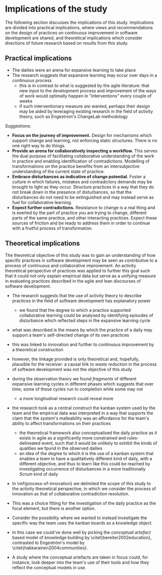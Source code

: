 
# Implications of the study

The following section discusses the implications of this study. Implications are divided into practical implications, where views and recommendations on the design of practices on continuous improvement in software development are shared, and theoretical implications which consider directions of future research based on results from this study.

## Practical implications

- The dailies were an arena for expansive learning to take place
- The research suggests that expansive learning may occur over days in a continuous process
  - this is in contrast to what is suggested by the agile literature: that new input to the development process and improvement of the ways of work would optimally happen in "interventions" every couple of weeks
  - if such interventionary measure *are* wanted, perhaps their design may be aided by leveraging existing research in the field of activity theory, such as Engestrom's ChangeLab methodology


Suggestions:

- **Focus on the journey of improvement.** Design for mechanisms which support change and learning, not enforcing static structures. There is no one right way to do things.
- **Provide an arena for collaboratively inspecting a workflow.** This serves the dual purpose of facilitating collaborative understanding of the work in practice and enabling identification of contradictions. Modelling of transformations on the practice benefits from an intersubjective understanding of the current state of practice.
- **Embrace disturbances as indicative of change potential.** Foster a culture in which failures, mistakes and contradictory demands may be brought to light as they occur. Structure practices in a way that they do not break down in the presence of disturbances, so that the disturbances do not need to be extinguished and may instead serve as fuel for collaborative learning.
- **Expect further contradictions.** Resistance to change is a real thing and is exerted by the part of practice you are trying to change, different parts of the same practice, and other interacting practices. Expect these sources of friction and be ready to address them in order to continue with a fruitful process of transformation.

<!--

How could the observed daily be improved with these guidelines?

Can you provide examples of applying each of the bullet points?

-->

<!--

### The daily reflect's the team's understanding of the process of software development

### The daily reflects the activity system

In section \ref{segments-in-depth} we observed how the team carries out a daily. We had the chance to see the position the team takes on the boards and items therein. What the boards contain are tasks or work that is potentially but not necessary intended to be completed by the team in the future. Each item is therefore a description of work, but its setting in the context of the boards affords the team an understanding of *how* this work will be completed.

Equipped with this knowledge, we can make the claim that the boards are a description of the team's understanding of the *activity system* that the team is embedded within and the items are tokens for *networks of activities* that occur within the system. For instance, a developer and QA have entirely different interpretations of the actions that a specific item implies should be taken, but they are modelled by the same item moving through the system description nonetheless.

Taking this idea further, not only are the boards and their arrangement a reflection of the activity system, but *the daily itself* is such a reflection as well. This is because, as shown in section \ref{relation-between-daily-and-boards}, the structure of a daily is afforded by the structure of the boards. The arrangement of the boards gives rise to an agenda for the daily, and the agenda may correspondingly be modified by a change to the arrangement.

#### Discovering the best thing to do

*How does the daily practice reflect the activity system as understood by the team?*

A key question that the team attempts to answer by engaging in the daily is *what needs to be done today*. This can be seen in the team's stance on `INBOX`: does a new item change priorities as they were previously agreed to be? Are there new fires to be extinguished or can work proceed as planned?


### The daily can be used as a tool for continuous improvement {#daily-as-kaizen}

Taken another way, the daily is an event for the team to potentially *reflect at* the activity system. This means the team can take the opportunity to see whether the modelling makes sense for whatever is going on at a given moment. If tension between "reality" and what the modelling tells the team arises, corrections can be taken immediately. This is in contrast to the conception of a daily which was presented as an answer to **TRQ1**, where the opportunity for change presents itself outside the daily in intervention-based *retrospectives*.

### The practice of a daily can inform software development activities

The daily is a crisscross network of interdependencies to activities and thus practices of software development.

- how software is done is affected by the daily (because of the opportunity for creating new shared meanings for items)
- what is done is affected by the daily (because of the opportunity for changing priorities)
- we can change those practices by changing the modelling of the system and this can happen in the daily
-->

## Theoretical implications

The theoretical objective of this study was to gain an understanding of how specific practices in software development may be seen as contributive to a process of continuous and collaborative improvement. An activity theoretical perspective of practices was applied to further this goal such that it could not only explain empirical data but serve as a unifying measure in evaluating practices described in the agile and lean discourses of software development.


- The research suggests that the use of activity theory to describe practices in the field of software development has explanatory power
  - we found that the degree to which a practice supported collaborative learning could be analysed by identifying episodes of disturbance which reflected steps in the expansive learning cycle

- what was described is the means by which the practice of a daily may support a team's self-directed change of its own practices
- this was linked to innovation and further to continuous improvement by a theoretical construction
- however, the linkage provided is only theoretical and, hopefully, plausible for the receiver: a causal link to *waste reduction* in the process of software development was not the objective of this study
- during the observation theory we found *fragments* of different expansive learning cycles in different phases which suggests that over time, some of these cycles run to completion while some may not
  - a more longitudinal research could reveal more
- the research took as a central construct the kanban system used by the team and the empirical data was interpreted in a way that supports the claim that the system's malleability was an affordance for the team's ability to affect transformations on their practices
  - the theoretical framework also conceptualised the daily practice as it exists in agile as a significantly more constrained and rules-delineated event, such that it would be unlikely to exhibit the kinds of qualities we fpund in the observed dailies
  - an idea of the degree to which it is the use of a kanban system that enables a team to have a qualitatively different kind of daily, with a different objective, and thus to learn like this could be reached by investigating occurrence of disturbances in a more traditionally *Scrum* kind of daily


- In \ref{process-of-innovation} we delimited the scope of this study to the activity theoretical perspective, in which we consider the process of innovation as that of collaborative contradiction resolution.
- This was a choice fitting for the investigation of the daily practice as the focal element, but there is another option.
- Consider the possibility where we wanted to instead investigate the specific way the team uses the kanban boards as a knowledge object.
- In this case we could've done well by picking the *conceptual artefact* based model of knowledge building by \citet{bereiter2002education}, contrasted to Engeström's model by \citet{hakkarainen2004communities}.
- A study where the conceptual artefacts are taken in focus could, for instance, look deeper into the team's use of their tools and how they reflect the conceptual models in use.
